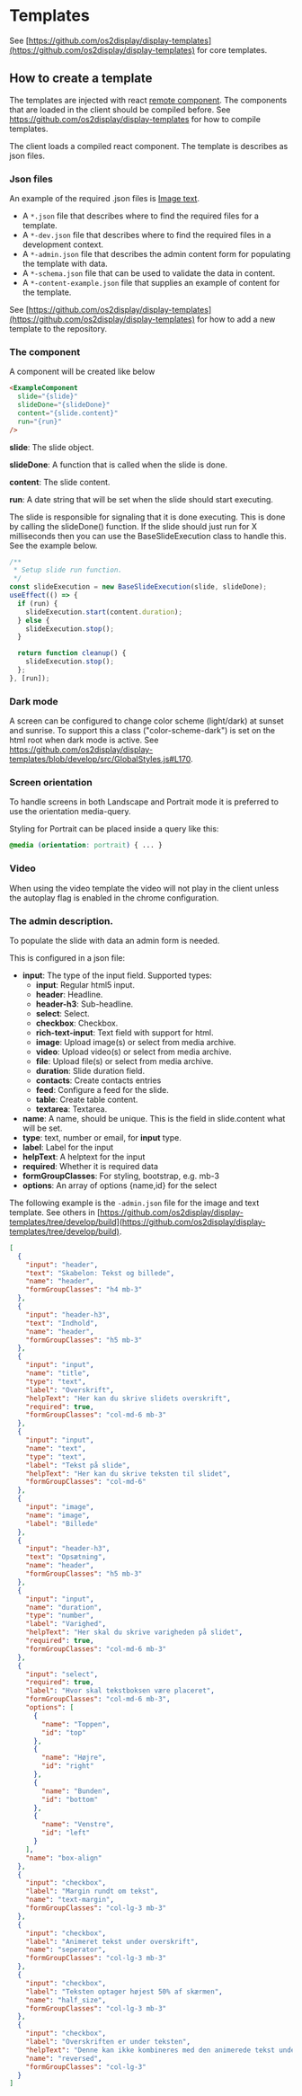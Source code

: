 # Templates

See [https://github.com/os2display/display-templates](https://github.com/os2display/display-templates) for core templates.

## How to create a template

The templates are injected with react [remote component](https://github.com/Paciolan/remote-component).
The components that are loaded in the client should be compiled before.
See https://github.com/os2display/display-templates for how to compile templates.

The client loads a compiled react component. The template is describes as json files.

### Json files

An example of the required .json files is [Image text](https://github.com/os2display/display-templates/tree/develop/build/image-text).

* A `*.json` file that describes where to find the required files for a template.
* A `*-dev.json` file that describes where to find the required files in a development context.
* A `*-admin.json` file that describes the admin content form for populating the template with data.
* A `*-schema.json` file that can be used to validate the data in content.
* A `*-content-example.json` file that supplies an example of content for the template.

See [https://github.com/os2display/display-templates](https://github.com/os2display/display-templates) for how to add a new template to the repository.

### The component

A component will be created like below

```html
<ExampleComponent
  slide="{slide}"
  slideDone="{slideDone}"
  content="{slide.content}"
  run="{run}"
/>
```

**slide**: The slide object.

**slideDone**: A function that is called when the slide is done.

**content**: The slide content.

**run**: A date string that will be set when the slide should start executing.

The slide is responsible for signaling that it is done executing.
This is done by calling the slideDone() function.
If the slide should just run for X milliseconds then you can use the BaseSlideExecution class to handle this.
See the example below.

```javascript
/**
 * Setup slide run function.
 */
const slideExecution = new BaseSlideExecution(slide, slideDone);
useEffect(() => {
  if (run) {
    slideExecution.start(content.duration);
  } else {
    slideExecution.stop();
  }

  return function cleanup() {
    slideExecution.stop();
  };
}, [run]);
```

### Dark mode

A screen can be configured to change color scheme (light/dark) at sunset and sunrise.
To support this a class ("color-scheme-dark") is set on the html root when dark mode
is active. See https://github.com/os2display/display-templates/blob/develop/src/GlobalStyles.js#L170.

### Screen orientation

To handle screens in both Landscape and Portrait mode it is preferred to use the orientation media-query.

Styling for Portrait can be placed inside a query like this:

```css
@media (orientation: portrait) { ... }
```


### Video

When using the video template the video will not play in the client unless the autoplay flag is enabled in the chrome configuration.

### The admin description.

To populate the slide with data an admin form is needed.

This is configured in a json file:

* **input**: The type of the input field. Supported types:
  * **input**: Regular html5 input.
  * **header**: Headline.
  * **header-h3**: Sub-headline.
  * **select**: Select.
  * **checkbox**: Checkbox.
  * **rich-text-input**: Text field with support for html.
  * **image**: Upload image(s) or select from media archive.
  * **video**: Upload video(s) or select from media archive.
  * **file**: Upload file(s) or select from media archive.
  * **duration**: Slide duration field.
  * **contacts**: Create contacts entries
  * **feed**: Configure a feed for the slide.
  * **table**: Create table content.
  * **textarea**: Textarea.
* **name**: A name, should be unique. This is the field in slide.content what will be set.
* **type**: text, number or email, for **input** type.
* **label**: Label for the input
* **helpText**: A helptext for the input
* **required**: Whether it is required data
* **formGroupClasses**: For styling, bootstrap, e.g. mb-3
* **options**: An array of options {name,id} for the select

The following example is the `-admin.json` file for the image and text template.
See others in [https://github.com/os2display/display-templates/tree/develop/build](https://github.com/os2display/display-templates/tree/develop/build).

```json
[
  {
    "input": "header",
    "text": "Skabelon: Tekst og billede",
    "name": "header",
    "formGroupClasses": "h4 mb-3"
  },
  {
    "input": "header-h3",
    "text": "Indhold",
    "name": "header",
    "formGroupClasses": "h5 mb-3"
  },
  {
    "input": "input",
    "name": "title",
    "type": "text",
    "label": "Overskrift",
    "helpText": "Her kan du skrive slidets overskrift",
    "required": true,
    "formGroupClasses": "col-md-6 mb-3"
  },
  {
    "input": "input",
    "name": "text",
    "type": "text",
    "label": "Tekst på slide",
    "helpText": "Her kan du skrive teksten til slidet",
    "formGroupClasses": "col-md-6"
  },
  {
    "input": "image",
    "name": "image",
    "label": "Billede"
  },
  {
    "input": "header-h3",
    "text": "Opsætning",
    "name": "header",
    "formGroupClasses": "h5 mb-3"
  },
  {
    "input": "input",
    "name": "duration",
    "type": "number",
    "label": "Varighed",
    "helpText": "Her skal du skrive varigheden på slidet",
    "required": true,
    "formGroupClasses": "col-md-6 mb-3"
  },
  {
    "input": "select",
    "required": true,
    "label": "Hvor skal tekstboksen være placeret",
    "formGroupClasses": "col-md-6 mb-3",
    "options": [
      {
        "name": "Toppen",
        "id": "top"
      },
      {
        "name": "Højre",
        "id": "right"
      },
      {
        "name": "Bunden",
        "id": "bottom"
      },
      {
        "name": "Venstre",
        "id": "left"
      }
    ],
    "name": "box-align"
  },
  {
    "input": "checkbox",
    "label": "Margin rundt om tekst",
    "name": "text-margin",
    "formGroupClasses": "col-lg-3 mb-3"
  },
  {
    "input": "checkbox",
    "label": "Animeret tekst under overskrift",
    "name": "seperator",
    "formGroupClasses": "col-lg-3 mb-3"
  },
  {
    "input": "checkbox",
    "label": "Teksten optager højest 50% af skærmen",
    "name": "half_size",
    "formGroupClasses": "col-lg-3 mb-3"
  },
  {
    "input": "checkbox",
    "label": "Overskriften er under teksten",
    "helpText": "Denne kan ikke kombineres med den animerede tekst under overskriften",
    "name": "reversed",
    "formGroupClasses": "col-lg-3"
  }
]
```
